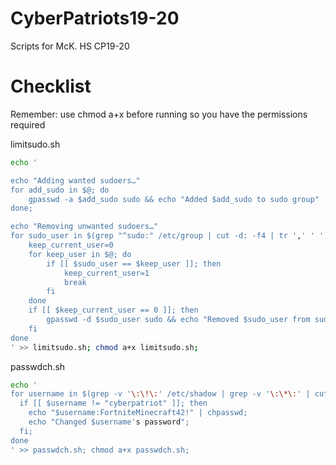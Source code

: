 # CyberPatriots19-20
Scripts for McK. HS CP19-20

# Checklist

Remember: use chmod a+x <file-name> before running so you have the permissions required

limitsudo.sh

```bash
echo '

echo "Adding wanted sudoers…"
for add_sudo in $@; do
    gpasswd -a $add_sudo sudo && echo "Added $add_sudo to sudo group"
done;

echo "Removing unwanted sudoers…"
for sudo_user in $(grep "^sudo:" /etc/group | cut -d: -f4 | tr ',' ' '); do
    keep_current_user=0
    for keep_user in $@; do
        if [[ $sudo_user == $keep_user ]]; then
            keep_current_user=1
            break
        fi
    done
    if [[ $keep_current_user == 0 ]]; then
        gpasswd -d $sudo_user sudo && echo "Removed $sudo_user from sudo group"
    fi
done
' >> limitsudo.sh; chmod a+x limitsudo.sh;
```

passwdch.sh

```bash
echo '
for username in $(grep -v '\:\!\:' /etc/shadow | grep -v '\:\*\:' | cut -d: -f1); do
  if [[ $username != "cyberpatriot" ]]; then
    echo "$username:FortniteMinecraft42!" | chpasswd;
    echo "Changed $username's password";
  fi;
done
' >> passwdch.sh; chmod a+x passwdch.sh;
```
